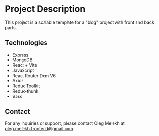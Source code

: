 # Project Description

This project is a scalable template for a "blog" project with front and back parts.

## Technologies

- Express
- MongoDB
- React + Vite
- JavaScript
- React Router Dom V6
- Axios
- Redux Toolkit
- Redux-thunk
- Sass

## Contact

For any inquiries or support, please contact Oleg Melekh at oleg.melekh.frontend@gmail.com.

